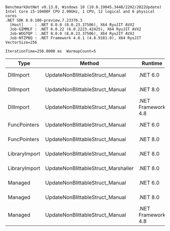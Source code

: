 ```

BenchmarkDotNet v0.13.8, Windows 10 (10.0.19045.3448/22H2/2022Update)
Intel Core i5-10400F CPU 2.90GHz, 1 CPU, 12 logical and 6 physical cores
.NET SDK 8.0.100-preview.7.23376.3
  [Host]     : .NET 8.0.0 (8.0.23.37506), X64 RyuJIT AVX2
  Job-GIMMLF : .NET 6.0.22 (6.0.2223.42425), X64 RyuJIT AVX2
  Job-WOGTQP : .NET 8.0.0 (8.0.23.37506), X64 RyuJIT AVX2
  Job-NTZPBQ : .NET Framework 4.8.1 (4.8.9181.0), X64 RyuJIT VectorSize=256

IterationTime=250.0000 ms  WarmupCount=5  

```
| Type          | Method                              | Runtime            | input                | Mean      | Error    | StdDev   | Median    | Min       | Max       |
|-------------- |------------------------------------ |------------------- |--------------------- |----------:|---------:|---------:|----------:|----------:|----------:|
| DllImport     | UpdateNonBlittableStruct_Manual     | .NET 6.0           | PInvo(...)truct [49] |  78.92 ns | 0.164 ns | 0.146 ns |  78.91 ns |  78.65 ns |  79.15 ns |
| DllImport     | UpdateNonBlittableStruct_Manual     | .NET 8.0           | PInvo(...)truct [49] |  63.51 ns | 0.282 ns | 0.250 ns |  63.51 ns |  63.20 ns |  63.96 ns |
| DllImport     | UpdateNonBlittableStruct_Manual     | .NET Framework 4.8 | PInvo(...)truct [49] | 151.82 ns | 0.119 ns | 0.105 ns | 151.82 ns | 151.63 ns | 152.01 ns |
| FuncPointers  | UpdateNonBlittableStruct_Manual     | .NET 6.0           | PInvo(...)truct [49] |  78.92 ns | 0.174 ns | 0.163 ns |  78.86 ns |  78.65 ns |  79.21 ns |
| FuncPointers  | UpdateNonBlittableStruct_Manual     | .NET 8.0           | PInvo(...)truct [49] |  66.10 ns | 0.281 ns | 0.263 ns |  66.09 ns |  65.70 ns |  66.66 ns |
| LibraryImport | UpdateNonBlittableStruct_Manual     | .NET 8.0           | PInvo(...)truct [49] |  62.10 ns | 0.235 ns | 0.219 ns |  61.99 ns |  61.85 ns |  62.56 ns |
| LibraryImport | UpdateNonBlittableStruct_Marshaller | .NET 8.0           | PInvo(...)truct [49] | 227.30 ns | 0.180 ns | 0.141 ns | 227.29 ns | 227.09 ns | 227.54 ns |
| Managed       | UpdateNonBlittableStruct_Manual     | .NET 6.0           | PInvo(...)truct [49] |  30.93 ns | 0.215 ns | 0.201 ns |  30.84 ns |  30.64 ns |  31.31 ns |
| Managed       | UpdateNonBlittableStruct_Manual     | .NET 8.0           | PInvo(...)truct [49] |  22.85 ns | 0.047 ns | 0.039 ns |  22.86 ns |  22.75 ns |  22.90 ns |
| Managed       | UpdateNonBlittableStruct_Manual     | .NET Framework 4.8 | PInvo(...)truct [49] |  38.88 ns | 0.068 ns | 0.056 ns |  38.90 ns |  38.73 ns |  38.93 ns |
